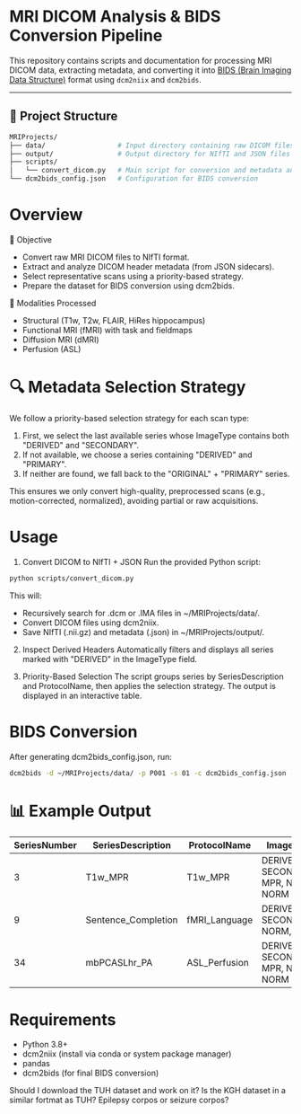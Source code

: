 # MRI DICOM Analysis & BIDS Conversion Pipeline

This repository contains scripts and documentation for processing MRI DICOM data, extracting metadata, and converting it into [BIDS (Brain Imaging Data Structure)](https://bids.neuroimaging.io/) format using `dcm2niix` and `dcm2bids`.

---

## 📁 Project Structure

```bash
MRIProjects/
├── data/                  # Input directory containing raw DICOM files
├── output/                # Output directory for NIfTI and JSON files from dcm2niix
├── scripts/
│   └── convert_dicom.py   # Main script for conversion and metadata analysis
└── dcm2bids_config.json   # Configuration for BIDS conversion
```

# Overview
🎯 Objective
- Convert raw MRI DICOM files to NIfTI format.
- Extract and analyze DICOM header metadata (from JSON sidecars).
- Select representative scans using a priority-based strategy.
- Prepare the dataset for BIDS conversion using dcm2bids.

🧠 Modalities Processed
- Structural (T1w, T2w, FLAIR, HiRes hippocampus)
- Functional MRI (fMRI) with task and fieldmaps
- Diffusion MRI (dMRI)
- Perfusion (ASL)

# 🔍 Metadata Selection Strategy
We follow a priority-based selection strategy for each scan type:

1. First, we select the last available series whose ImageType contains both "DERIVED" and "SECONDARY".
2. If not available, we choose a series containing "DERIVED" and "PRIMARY".
3. If neither are found, we fall back to the "ORIGINAL" + "PRIMARY" series.

This ensures we only convert high-quality, preprocessed scans (e.g., motion-corrected, normalized), avoiding partial or raw acquisitions.


# Usage
1. Convert DICOM to NIfTI + JSON
Run the provided Python script:

```bash
python scripts/convert_dicom.py
```
This will:
- Recursively search for .dcm or .IMA files in ~/MRIProjects/data/.
- Convert DICOM files using dcm2niix.
- Save NIfTI (.nii.gz) and metadata (.json) in ~/MRIProjects/output/.

2. Inspect Derived Headers
Automatically filters and displays all series marked with "DERIVED" in the ImageType field.

3. Priority-Based Selection
The script groups series by SeriesDescription and ProtocolName, then applies the selection strategy. The output is displayed in an interactive table.

# BIDS Conversion
After generating dcm2bids_config.json, run:
```bash
dcm2bids -d ~/MRIProjects/data/ -p P001 -s 01 -c dcm2bids_config.json -o bids_output --clobber --force_dcm2bids
```

# 📊 Example Output
| SeriesNumber | SeriesDescription    | ProtocolName   | ImageType                         |
| ------------ | -------------------- | -------------- | --------------------------------- |
| 3            | T1w\_MPR             | T1w\_MPR       | DERIVED, SECONDARY, MPR, ND, NORM |
| 9            | Sentence\_Completion | fMRI\_Language | DERIVED, SECONDARY, NORM, FM      |
| 34           | mbPCASLhr\_PA        | ASL\_Perfusion | DERIVED, SECONDARY, MPR, ND, NORM |

# Requirements
- Python 3.8+
- dcm2niix (install via conda or system package manager)
- pandas
- dcm2bids (for final BIDS conversion)


Should I download the TUH dataset and work on it? Is the KGH dataset in a similar fortmat as TUH? Epilepsy corpos or seizure corpos?
